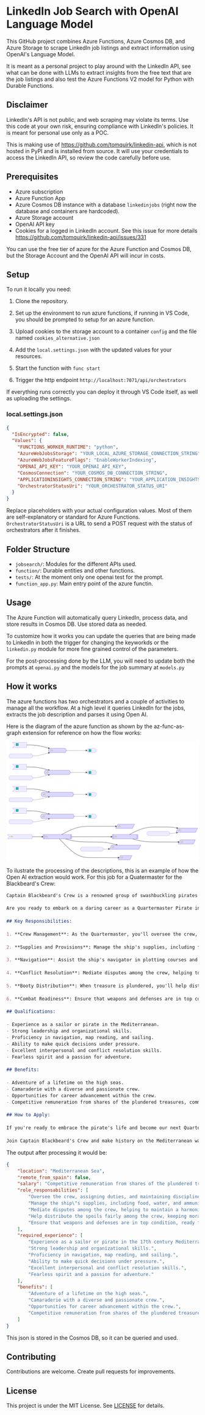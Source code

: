 # LinkedIn Job Search with OpenAI Language Model

This GitHub project combines Azure Functions, Azure Cosmos DB, and Azure Storage to scrape LinkedIn job listings and extract information using OpenAI's Language Model.

It is meant as a personal project to play around with the LinkedIn API, see what can be done with LLMs to extract insights from the free text that are the job listings and also test the Azure Functions V2 model for Python with Durable Functions.


## Disclaimer
LinkedIn's API is not public, and web scraping may violate its terms. Use this code at your own risk, ensuring compliance with LinkedIn's policies. It is meant for personal use only as a POC.

This is making use of https://github.com/tomquirk/linkedin-api, which is not hosted in PyPI and is installed from source. It will use your credentials to access the LinkedIn API, so review the code carefully before use.


## Prerequisites
- Azure subscription
- Azure Function App
- Azure Cosmos DB instance with a database `linkedinjobs` (right now the database and containers are hardcoded).
- Azure Storage account
- OpenAI API key
- Cookies for a logged in LinkedIn account. See this issue for more details https://github.com/tomquirk/linkedin-api/issues/331

You can use the free tier of azure for the Azure Function and Cosmos DB, but the Storage Account and the OpenAI API will incur in costs. 

## Setup

To run it locally you need:

1. Clone the repository.

2. Set up the environment to run azure functions, if running in VS Code, you should be prompted to setup for an azure function.

3. Upload cookies to the storage account to a container `config` and the file named `cookies_alternative.json`

3. Add the `local.settings.json` with the updated values for your resources.

4. Start the function with `func start`

5. Trigger the http endpoint `http://localhost:7071/api/orchestrators`

If everything runs correctly you can deploy it through VS Code itself, as well as uploading the settings.

### local.settings.json
```json
{
  "IsEncrypted": false,
  "Values": {
    "FUNCTIONS_WORKER_RUNTIME": "python",
    "AzureWebJobsStorage": "YOUR_LOCAL_AZURE_STORAGE_CONNECTION_STRING",
    "AzureWebJobsFeatureFlags": "EnableWorkerIndexing",
    "OPENAI_API_KEY": "YOUR_OPENAI_API_KEY",
    "CosmosConnection": "YOUR_COSMOS_DB_CONNECTION_STRING",
    "APPLICATIONINSIGHTS_CONNECTION_STRING": "YOUR_APPLICATION_INSIGHTS_CONNECTION_STRING",
    "OrchestratorStatusUri": "YOUR_ORCHESTRATOR_STATUS_URI"
  }
}
```

Replace placeholders with your actual configuration values. Most of them are self-explanatory or standard for Azure Functions. `OrchestratorStatusUri` is a URL to send a POST request with the status of orchestrators after it finishes.

## Folder Structure
- `jobsearch/`: Modules for the different APIs used.
- `function/`: Durable entities and other functions.
- `tests/`: At the moment only one openai test for the prompt.
- `function_app.py`: Main entry point of the azure functin.

## Usage
The Azure Function will automatically query LinkedIn, process data, and store results in Cosmos DB. Use stored data as needed.

To customize how it works you can update the queries that are being made to LinkedIn in both the trigger for changing the keyworkds or the `linkedin.py` module for more fine grained control of the parameters.

For the post-processing done by the LLM, you will need to update both the prompts at `openai.py` and the models for the job summary at `models.py`

## How it works

The azure functions has two orchestrators and a couple of activities to manage all the workflow. At a high level it queries LinkedIn for the jobs, extracts the job description and parses it using Open AI.

Here is the diagram of the azure function as shown by the az-func-as-graph extension for reference on how the flow works:

![Function diagram](./docs/func-map.svg)


To ilustrate the processing of the descriptions, this is an example of how the Open AI extraction would work. For this job for a Quatermaster for the Blackbeard's Crew:

```markdown
Captain Blackbeard's Crew is a renowned group of swashbuckling pirates operating in the Mediterranean Sea. We specialize in high-seas adventures, treasure hunts, and thrilling escapades. Our crew is known for its camaraderie, daring spirit, and love for the open waters.

Are you ready to embark on a daring career as a Quartermaster Pirate in the Mediterranean? Join our crew and be part of a legendary pirate adventure! As the Quartermaster, you will play a crucial role in maintaining order and ensuring the smooth operation of our pirate ship.

## Key Responsibilities:

1. **Crew Management**: As the Quartermaster, you'll oversee the crew, assigning duties, and maintaining discipline on board. Your leadership ensures that everyone is working together efficiently.

2. **Supplies and Provisions**: Manage the ship's supplies, including food, water, and ammunition. Ensure that the crew has everything they need for the voyage.

3. **Navigation**: Assist the ship's navigator in plotting courses and navigating the treacherous Mediterranean waters. Your knowledge of maps and charts is essential.

4. **Conflict Resolution**: Mediate disputes among the crew, helping to maintain a harmonious and productive environment.

5. **Booty Distribution**: When treasure is plundered, you'll help distribute the spoils fairly among the crew, keeping morale high.

6. **Combat Readiness**: Ensure that weapons and defenses are in top condition, ready for any skirmish or battle that may arise.

## Qualifications:

- Experience as a sailor or pirate in the Mediterranean.
- Strong leadership and organizational skills.
- Proficiency in navigation, map reading, and sailing.
- Ability to make quick decisions under pressure.
- Excellent interpersonal and conflict resolution skills.
- Fearless spirit and a passion for adventure.

## Benefits:

- Adventure of a lifetime on the high seas.
- Camaraderie with a diverse and passionate crew.
- Opportunities for career advancement within the crew.
- Competitive remuneration from shares of the plundered treasures, commensurate with experience and contribution to our pirate exploits.

## How to Apply:

If you're ready to embrace the pirate's life and become our next Quartermaster, send your application via carrier pigeon (or a modern equivalent). Include your pirate name, a list of your past pirate adventures, and a brief message in a bottle telling us why you're the perfect fit for our crew.

Join Captain Blackbeard's Crew and make history on the Mediterranean waves! A pirate's life awaits you!
```

The output after processing it would be:
```json
{
    "location": "Mediterranean Sea",
    "remote_from_spain": false,
    "salary": "Competitive remuneration from shares of the plundered treasures, commensurate with experience and contribution to our pirate exploits.",
    "role_responsabilities": [
        "Oversee the crew, assigning duties, and maintaining discipline on board.",
        "Manage the ship\"s supplies, including food, water, and ammunition.", "Assist the ship\"s navigator in plotting courses and navigating the treacherous Mediterranean waters.",
        "Mediate disputes among the crew, helping to maintain a harmonious and productive environment.",
        "Help distribute the spoils fairly among the crew, keeping morale high.",
        "Ensure that weapons and defenses are in top condition, ready for any skirmish or battle that may arise."
    ],
    "required_experience": [
        "Experience as a sailor or pirate in the 17th century Mediterranean.",
        "Strong leadership and organizational skills.",
        "Proficiency in navigation, map reading, and sailing.",
        "Ability to make quick decisions under pressure.",
        "Excellent interpersonal and conflict resolution skills.",
        "Fearless spirit and a passion for adventure."
    ],
    "benefits": [
        "Adventure of a lifetime on the high seas.",
        "Camaraderie with a diverse and passionate crew.",
        "Opportunities for career advancement within the crew.",
        "Competitive remuneration from shares of the plundered treasures, commensurate with experience and contribution to our pirate exploits."
    ]
}
```

This json is stored in the Cosmos DB, so it can be queried and used.

## Contributing
Contributions are welcome. Create pull requests for improvements.

## License
This project is under the MIT License. See [LICENSE](LICENSE) for details.
